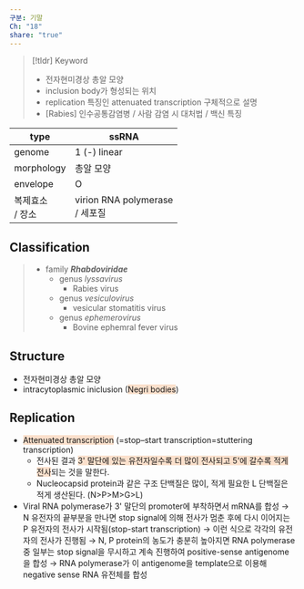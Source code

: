 ```yaml
---
구분: 기말
Ch: "18"
share: "true"
---
```


>[!tldr] Keyword
>- 전자현미경상 총알 모양
>- inclusion body가 형성되는 위치
>- replication 특징인 attenuated transcription 구체적으로 설명
>- [Rabies] 인수공통감염병 / 사람 감염 시 대처법 / 백신 특징

| type         | ssRNA                          |
| ------------ | ------------------------------ |
| genome       | 1 (-) linear                   |
| morphology   | 총알 모양                          |
| envelope     | O                              |
| 복제효소<br>/ 장소 | virion RNA polymerase<br>/ 세포질 |

## Classification
> - family ***Rhabdoviridae***
> 	- genus *lyssavirus*
> 		- Rabies virus
> 	- genus *vesiculovirus*
> 		- vesicular stomatitis virus
> 	- genus *ephemerovirus*
> 		- Bovine ephemral fever virus

## Structure
- 전자현미경상 총알 모양
- intracytoplasmic iniclusion (<span style="background:rgba(240, 107, 5, 0.2)">Negri bodies</span>)

## Replication
- <span style="background:rgba(240, 107, 5, 0.2)">Attenuated transcription</span> (=stop–start transcription=stuttering transcription)
	- 전사된 결과 <span style="background:rgba(240, 107, 5, 0.2)">3' 말단에 있는 유전자일수록 더 많이 전사되고 5'에 갈수록 적게 전사</span>되는 것을 말한다.
	- Nucleocapsid protein과 같은 구조 단백질은 많이, 적게 필요한 L 단백질은 적게 생산된다. (N>P>M>G>L) 
- Viral RNA polymerase가 3' 말단의 promoter에 부착하면서 mRNA를 합성
  → N 유전자의 끝부분을 만나면 stop signal에 의해 전사가 멈춘 후에 다시 이어지는 P 유전자의 전사가 시작됨(stop-start transcription)
  → 이런 식으로 각각의 유전자의 전사가 진행됨
  → N, P protein의 농도가 충분히 높아지면 RNA polymerase 중 일부는 stop signal을 무시하고 계속 진행하여 positive-sense antigenome을 합성 
  → RNA polymerase가 이 antigenome을 template으로 이용해 negative sense RNA 유전체를 합성
